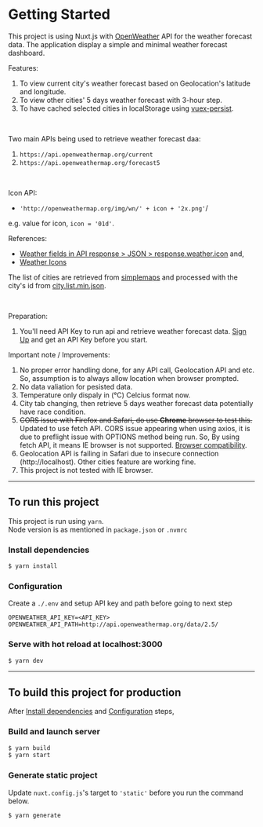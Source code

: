# Getting Started

This project is using Nuxt.js with [OpenWeather](https://openweathermap.org/api) API for the weather forecast data. The application display a simple and minimal weather forecast dashboard.

Features:
1. To view current city's weather forecast based on Geolocation's latitude and longitude.
2. To view other cities' 5 days weather forecast with 3-hour step.
3. To have cached selected cities in localStorage using [vuex-persist](https://github.com/championswimmer/vuex-persist).

<br>

Two main APIs being used to retrieve weather forecast daa:
1. `https://api.openweathermap.org/current`
2. `https://api.openweathermap.org/forecast5`

<br>

Icon API:
- `'http://openweathermap.org/img/wn/' + icon + '2x.png'`/

e.g. value for icon, `icon = '01d'`.

References:
- [Weather fields in API response > JSON > response.weather.icon](https://openweathermap.org/current#current_JSON) and,
- [Weather Icons](https://openweathermap.org/weather-conditions)

The list of cities are retrieved from [simplemaps](https://simplemaps.com/data/world-cities) and processed with the city's id from [city.list.min.json](http://bulk.openweathermap.org/sample/).

<br>

Preparation:
1. You'll need API Key to run api and retrieve weather forecast data. [Sign Up](https://openweathermap.org/) and get an API Key before you start.

Important note / Improvements:
1. No proper error handling done, for any API call, Geolocation API and etc. So, assumption is to always allow location when browser prompted.
2. No data valiation for pesisted data.
3. Temperature only dispaly in (°C) Celcius format now.
4. City tab changing, then retrieve 5 days weather forecast data potentially have race condition.
5. ~~CORS issue with Firefox and Safari, do use **Chrome** browser to test this.~~ Updated to use fetch API. CORS issue appearing when using axios, it is due to preflight issue with OPTIONS method being run. So, By using fetch API, it means IE browser is not supported. [Browser compatibility](https://developer.mozilla.org/en-US/docs/Web/API/Fetch_API#browser_compatibility).
6. Geolocation API is failing in Safari due to insecure connection (http://localhost). Other cities feature are working fine.
7. This project is not tested with IE browser.

<hr>

## To run this project

This project is run using `yarn`.\
Node version is as mentioned in `package.json` or `.nvmrc`

### Install dependencies

```bash
$ yarn install
```

### Configuration

Create a `./.env` and setup API key and path before going to next step

```
OPENWEATHER_API_KEY=<API_KEY>
OPENWEATHER_API_PATH=http://api.openweathermap.org/data/2.5/
```

### Serve with hot reload at localhost:3000

```bash
$ yarn dev
```

<hr>

## To build this project for production

After [Install dependencies](#install-dependencies) and [Configuration](#configuration) steps,
### Build and launch server

```bash
$ yarn build
$ yarn start
```

### Generate static project

Update `nuxt.config.js`'s target to `'static'` before you run the command below.

```bash
$ yarn generate
```


